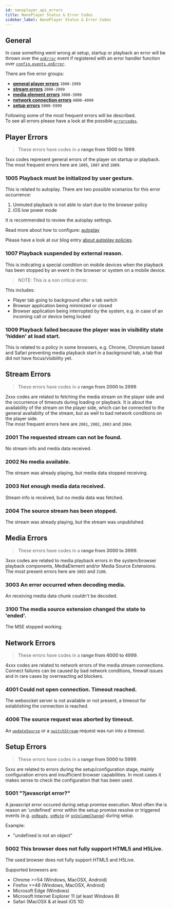 ```yaml
---
id: nanoplayer_api_errors
title: NanoPlayer Status & Error Codes
sidebar_label: NanoPlayer Status & Error Codes
---
```


## General

In case something went wrong at setup, startup or playback an error will be thrown over the [`onError`](nanoplayer_api/#onerror) event if registered with an error handler function over [`config.events.onError`](nanoplayer_api/#nanoplayerconfig--codeobjectcode).

There are five error groups:

* [**general player errors**](#player-errors) `1000-1999`
* [**stream errors**](#stream-errors) `2000-2999`
* [**media element errors**](#media-errors) `3000-3999`
* [**network connection errors**](#network-errors) `4000-4999`
* [**setup errors**](#setup-errors) `5000-5999`

Following some of the most frequent errors will be described.<br /> To see all errors please have a look at the possible [`errorcodes`](nanoplayer_api/#nanoplayererrorcode--codenumbercode).

## Player Errors

>These errors have codes in a **range from 1000 to 1999**.<br />

1xxx codes represent general errors of the player on startup or playback.<br />
The most frequent errors here are `1005`, `1007` and `1009`.

### 1005 Playback must be initialized by user gesture.

This is related to autoplay. There are two possible scenarios for this error occurrence:
1. Unmuted playback is not able to start due to the browser policy
2. iOS low power mode

It is recommended to review the autoplay settings.<br />

Read more about how to configure: [autoplay](https://docs.nanocosmos.de/docs/nanoplayer/nanoplayer_autoplay)

Please have a look at our blog entry [about autoplay policies](https://www.nanocosmos.de/blog/2018/03/autoplay-on-web-pages-with-h5live-player-for-ultra-low-latency-live-streams/).

### 1007 Playback suspended by external reason.

This is indicating a special condition on mobile devices when the playback has been stopped by an event in the browser or system on a mobile device.<br />

>NOTE: This is a non critical error.<br />

This includes:
* Player tab going to background after a tab switch
* Browser application being minimized or closed
* Browser application being interrupted by the system, e.g. in case of an incoming call or device being locked

### 1009 Playback failed because the player was in visibility state 'hidden' at load start.

This is related to a policy in some browsers, e.g. Chrome, Chromium based and Safari preventing media playback start in a background tab, a tab that did not have focus/visibility yet.

## Stream Errors 

>These errors have codes in a **range from 2000 to 2999**.<br />

2xxx codes are related to fetching the media stream on the player side and the occurrence
of timeouts during loading or playback. It is about the availability of the stream on the player side,
which can be connected to the general availabilty of the stream, but as well to bad network conditions
on the player side.<br />
The most frequent errors here are `2001`, `2002`, `2003` and `2004`.

### 2001 The requested stream can not be found.

No stream info and media data received.

### 2002 No media available.

The stream was already playing, but media data stopped receiving. 

### 2003 Not enough media data received.

Stream info is received, but no media data was fetched.

### 2004 The source stream has been stopped.

The stream was already playing, but the stream was unpublished.

## Media Errors

>These errors have codes in a **range from 3000 to 3999**.<br />

3xxx codes are related to media playback errors in the system/browser playback components,
MediaElement and/or Media Source Extensions.<br />
The most present errors here are `3003` and `3100`.

### 3003 An error occurred when decoding media.

An receiving media data chunk couldn't be decoded.

### 3100 The media source extension changed the state to 'ended'.

The MSE stopped working.

## Network Errors

>These errors have codes in a **range from 4000 to 4999**.<br />

4xxx codes are related to network errors of the media stream connections.
Connect failures can be caused by bad network conditions, firewall issues
and in rare cases by overreacting ad blockers.

### 4001 Could not open connection. Timeout reached.

The websocket server is not available or not present, a timeout for establishing the connection is reached.

### 4006 The source request was aborted by timeout.

An [`updateSource`](nanoplayer_api/#nanoplayerupdatesourcesource) or a [`switchStream`](nanoplayer_api/#nanoplayerswitchstreamindex) request was run into a timeout.

## Setup Errors

>These errors have codes in a **range from 5000 to 5999**.<br />

5xxx are related to errors during the setup/configuration stage, mainly configuration errors and insufficient browser capabilities.
In most cases it makes sense to check the configuration that has been used.

### 5001 "?javascript error?"

A javascript error occured during setup promise execution. Most often the is reason an 'undefined' error within the setup promise resolve or triggered events (e.g. [`onReady`](nanoplayer_api/#onready), [`onMute`](nanoplayer_api/#onmute) or [`onVolumeChange`](nanoplayer_api/#onvolumechange)) during setup.<br />

Example: 
* "undefined is not an object"

### 5002 This browser does not fully support HTML5 and H5Live.

The used browser does not fully support HTML5 and H5Live.<br />

Supported browsers are:

* Chrome >=54 (Windows, MacOSX, Android)
* Firefox >=48 (Windows, MacOSX, Android)
* Microsoft Edge (Windows)
* Microsoft Internet Explorer 11 (at least Windows 8)
* Safari (MacOSX & at least iOS 10)
